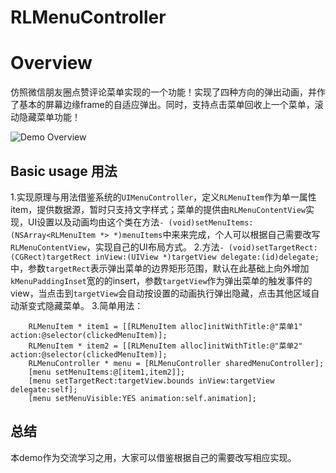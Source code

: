 # RLMenuController

# Overview

仿照微信朋友圈点赞评论菜单实现的一个功能！实现了四种方向的弹出动画，并作了基本的屏幕边缘frame的自适应弹出。同时，支持点击菜单回收上一个菜单，滚动隐藏菜单功能！

![Demo Overview](https://github.com/Roylee-ML/RLMenuController/blob/master/Sceenshot/wynews_screenshot.gif)

## Basic usage 用法

1.实现原理与用法借鉴系统的`UIMenuController`，定义`RLMenuItem`作为单一属性item，提供数据源，暂时只支持文字样式；菜单的提供由`RLMenuContentView`实现，UI设置以及动画均由这个类在方法`- (void)setMenuItems:(NSArray<RLMenuItem *> *)menuItems`中来来完成，个人可以根据自己需要改写`RLMenuContentView`，实现自己的UI布局方式。
2.方法`- (void)setTargetRect:(CGRect)targetRect inView:(UIView *)targetView delegate:(id)delegate;`中，参数`targetRect`表示弹出菜单的边界矩形范围，默认在此基础上向外增加`kMenuPaddingInset`宽的的insert，参数`targetView`作为弹出菜单的触发事件的view，当点击到`targetView`会自动按设置的动画执行弹出隐藏，点击其他区域自动渐变式隐藏菜单。
3.简单用法：

``` objc
    RLMenuItem * item1 = [[RLMenuItem alloc]initWithTitle:@"菜单1" action:@selector(clickedMenuItem)];
    RLMenuItem * item2 = [[RLMenuItem alloc]initWithTitle:@"菜单2" action:@selector(clickedMenuItem)];
    RLMenuController * menu = [RLMenuController sharedMenuController];
    [menu setMenuItems:@[item1,item2]];
    [menu setTargetRect:targetView.bounds inView:targetView delegate:self];
    [menu setMenuVisible:YES animation:self.animation];
```
## 总结
本demo作为交流学习之用，大家可以借鉴根据自己的需要改写相应实现。
